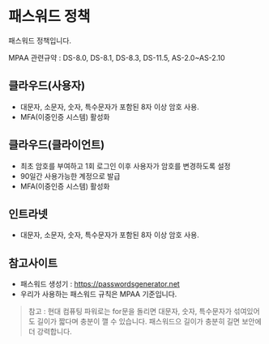 # 패스워드 정책
패스워드 정책입니다.

MPAA 관련규약 : DS-8.0, DS-8.1, DS-8.3, DS-11.5, AS-2.0~AS-2.10

## 클라우드(사용자)
- 대문자, 소문자, 숫자, 특수문자가 포함된 8자 이상 암호 사용.
- MFA(이중인증 시스템) 활성화

## 클라우드(클라이언트)
- 최초 암호를 부여하고 1회 로그인 이후 사용자가 암호를 변경하도록 설정
- 90일간 사용가능한 계정으로 발급
- MFA(이중인증 시스템) 활성화


## 인트라넷
- 대문자, 소문자, 숫자, 특수문자가 포함된 8자 이상 암호 사용.

## 참고사이트
- 패스워드 생성기 : https://passwordsgenerator.net
- 우리가 사용하는 패스워드 규칙은 MPAA 기준입니다.

>참고 : 현대 컴퓨팅 파워로는 for문을 돌리면 대문자, 숫자, 특수문자가 섞여있어도 길이가 짧다며 충분이 깰 수 있습니다. 패스워드으 길이가 충분히 길면 보안에 더 강력합니다.
